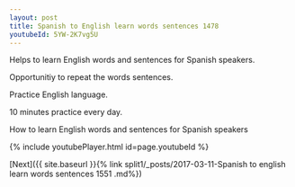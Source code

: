 ```yaml
---
layout: post
title: Spanish to English learn words sentences 1478 
youtubeId: 5YW-2K7vg5U
---
```

 
 
Helps to learn English words and sentences for Spanish speakers.

Opportunitiy to repeat the words sentences. 

Practice English language. 
 
10 minutes practice every day. 
 
How to learn English words and sentences for Spanish speakers 
 
{% include youtubePlayer.html id=page.youtubeId %}
 
 
[Next]({{ site.baseurl }}{% link  split1/_posts/2017-03-11-Spanish to english learn words sentences 1551 .md%})
 

